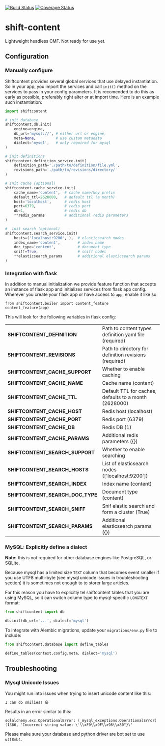 [![Build Status](https://api.travis-ci.org/dmitrybelyakov/shift-content.svg?branch=master)](https://travis-ci.org/dmitrybelyakov/shift-content)
[![Coverage Status](https://coveralls.io/repos/github/dmitrybelyakov/shift-content/badge.svg?branch=master)](https://coveralls.io/github/dmitrybelyakov/shift-content?branch=master)

# shift-content
Lightweight headless CMF. Not ready for use yet.

## Configuration

### Manually configure 

Shiftcontent provides several global services that use delayed instantiation. So in your app, you import the services and call `init()` method on the services to pass in your config parameters. It is recomended to do this as early as possible, preferably right alter or at import time. Here is an example such instantiation:

```python
import shiftcontent

# init database
shiftcontent.db.init(
    engine=engine,
    db_url='mysql://', # either url or engine,
    meta=None,         # use custom metadata
    dialect='mysql',   # only required for mysql
)

# init definitions
shiftcontent.definition_service.init(
    definition_path='./path/to/definition/file.yml',
    revisions_path='./path/to/revisions/directory/'
)    

# init cache (optional)
shiftcontent.cache_service.init(
    cache_name='content',  # cache name/key prefix
    default_ttl=2628000,   # default ttl (a month)
    host='localhost',      # redis host
    port=6379,             # redis port
    db=1,                  # redis db
    **redis_params         # additional redis parameters
)

#  init search (optional)
shiftcontent.search_service.init(
    hosts=('localhost:9200', ),  # elasticsearch nodes
    index_name='content',        # index name
    doc_type='content',          # document type
    sniff=True,                  # sniff nodes
    **elasticsearch_params       # additional elasticsearch params
)
```

### Integration with flask

In addition to manual initialization we provide feature function that accepts an instance of flask app and initializes services from flask app config. Wherever you create your flask app or have access to `app`, enable it like so:

```pyython
from shiftcontent.boiler import content_feature
content_feature(app)
```

This will look for the following variables in flask config:

|   |   |
|---|---|
| **SHIFTCONTENT_DEFINITION** | Path to content types definition yaml file (required) |
| **SHIFTCONTENT_REVISIONS** | Path to directory for definition revisions (required) |
| **SHIFTCONTENT_CACHE_SUPPORT** | Whether to enable caching |
| **SHIFTCONTENT_CACHE_NAME** | Cache name (content) |
| **SHIFTCONTENT_CACHE_TTL** | Default TTL for caches, defaults to a month (2628000) |
| **SHIFTCONTENT_CACHE_HOST** | Redis host (localhost) |
| **SHIFTCONTENT_CACHE_PORT** | Redis port (6379) |
| **SHIFTCONTENT_CACHE_DB** | Redis DB (1) |
| **SHIFTCONTENT_CACHE_PARAMS** | Additional redis parameters ({}) |
| **SHIFTCONTENT_SEARCH_SUPPORT** | Whether to enable searching |
| **SHIFTCONTENT_SEARCH_HOSTS** | List of elasticsearch nodes (['localhost:9200']) |
| **SHIFTCONTENT_SEARCH_INDEX** | Index name (content) |
| **SHIFTCONTENT_SEARCH_DOC_TYPE** | Document type (content) |
| **SHIFTCONTENT_SEARCH_SNIFF** | Snif elastic search and form a cluster (True) |
| **SHIFTCONTENT_SEARCH_PARAMS** | Additional elasticsearch params ({}) |




### MySQL: Explicitly define a dialect

**Note:** this is not required for other database engines like PostgreSQL, or SQLite.

Because mysql has a limited size `TEXT` column that becomes event smaller if you use UTF8 multi-byte (see mysql unicode issues in troubleshooting section) it is sometimes not enough to to storer large articles.

For this reason you have to explicitly tel shiftcontent tables that you are using MySQL, so it can switch column type to mysql-specific `LONGTEXT` format:


```python
from shiftcontent import db

db.init(db_url='...', dialect='mysql')
```

To integrate with Alembic migrations, update your `migrations/env.py` file to include:

```python
from shiftcontent.database import define_tables

define_tables(context.config.meta, dialect='mysql')
```



## Troubleshooting


### Mysql Unicode Issues

You might run into issues when trying to insert unicode content like this:
```
I can do smilies! 😀
```

Results in an error similar to this:

```
sqlalchemy.exc.OperationalError: (_mysql_exceptions.OperationalError) (1366, 'Incorrect string value: \'\\xF0\\x9F\\x98\\x80"}\'
```

Please make sure your database and python driver are bot set to use `utf8mb4`.
